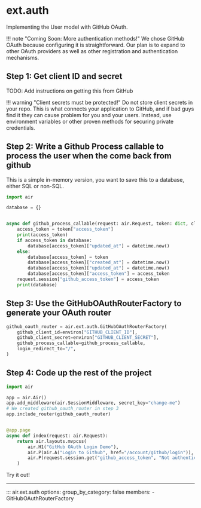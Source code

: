 # ext.auth

Implementing the User model with GitHub OAuth.

!!! note "Coming Soon: More authentication methods!"
    We chose GitHub OAuth because configuring it is straightforward. Our plan is to expand to other OAuth providers as well as other registration and authentication mechanisms.

## Step 1: Get client ID and secret

TODO: Add instructions on getting this from GitHub

!!! warning "Client secrets must be protected!"
    Do not store client secrets in your repo. This is what connects your application to GitHub, and if bad guys find it they can cause problem for you and your users. Instead, use environment variables or other proven methods for securing private credentials.


## Step 2: Write a Github Process callable to process the user when the come back from github

This is a simple in-memory version, you want to save this to a database, either SQL or non-SQL.

```python
import air

database = {}


async def github_process_callable(request: air.Request, token: dict, client: str = "") -> None:
    access_token = token["access_token"]
    print(access_token)
    if access_token in database:
        database[access_token]["updated_at"] = datetime.now()
    else:
        database[access_token] = token
        database[access_token]["created_at"] = datetime.now()
        database[access_token]["updated_at"] = datetime.now()
        database[access_token]["access_token"] = access_token
    request.session["github_access_token"] = access_token
    print(database)
```

## Step 3: Use the GitHubOAuthRouterFactory to generate your OAuth router

```python
github_oauth_router = air.ext.auth.GitHubOAuthRouterFactory(
    github_client_id=environ["GITHUB_CLIENT_ID"],
    github_client_secret=environ["GITHUB_CLIENT_SECRET"],
    github_process_callable=github_process_callable,
    login_redirect_to="/",
)
```

## Step 4: Code up the rest of the project


```python
import air

app = air.Air()
app.add_middleware(air.SessionMiddleware, secret_key="change-me")
# We created github_oauth_router in step 3
app.include_router(github_oauth_router)


@app.page
async def index(request: air.Request):
    return air.layouts.mvpcss(
        air.H1("GitHub OAuth Login Demo"),
        air.P(air.A("Login to Github", href="/account/github/login")),
        air.P(request.session.get("github_access_token", "Not authenticated yet")),
    )
```

Try it out!

---


::: air.ext.auth
    options:
      group_by_category: false
      members:
        - GitHubOAuthRouterFactory